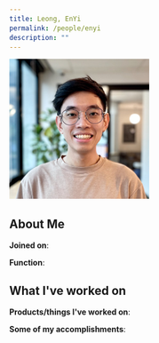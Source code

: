 ```yaml
---
title: Leong, EnYi
permalink: /people/enyi
description: ""
---
```


<img src="/images/headshots/enyi.jpg" title="Leong, EnYi" alt="Leong, EnYi" style="width:50%;margin-left:0">

## About Me

**Joined on**: 

**Function**: 

## What I've worked on

**Products/things I've worked on**:


**Some of my accomplishments**:

